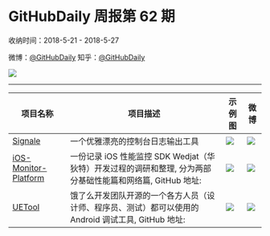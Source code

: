 # GitHubDaily 周报第 62 期

收纳时间：2018-5-21 - 2018-5-27

微博：[@GitHubDaily](https://weibo.com/GitHubDaily)
知乎：[@GitHubDaily](https://www.zhihu.com/people/githubdaily)

![](https://raw.githubusercontent.com/GitHubDaily/GitHubDaily/master/assets/weixin.png)

---

项目名称 | 项目描述 | 示例图 | 微博
--- | --- | --- | ---
[Signale](status.github_url) | 一个优雅漂亮的控制台日志输出工具 | ![](http://wx2.sinaimg.cn/large/006fiYtfly1frmuw5p4y4j319y0pawk6.jpg) | [![](https://raw.githubusercontent.com/GitHubDaily/GitHubDaily/master/assets/sina_logo.png)](https://weibo.com/5722964389/GieWFoeR3)
[iOS-Monitor-Platform](status.github_url) | 一份记录 iOS 性能监控 SDK Wedjat（华狄特）开发过程的调研和整理, 分为两部分基础性能篇和网络篇, GitHub 地址: | ![](http://wx3.sinaimg.cn/large/006fiYtfgy1frlh4amhc6g30t0076e4t.gif) | [![](https://raw.githubusercontent.com/GitHubDaily/GitHubDaily/master/assets/sina_logo.png)](https://weibo.com/5722964389/Gi5waw9iC)
[UETool](status.github_url) | 饿了么开发团队开源的一个各方人员（设计师、程序员、测试）都可以使用的 Android 调试工具, GitHub 地址: | ![](http://wx2.sinaimg.cn/large/006fiYtfly1frkgu44ii2g30810efnpe.gif) | [![](https://raw.githubusercontent.com/GitHubDaily/GitHubDaily/master/assets/sina_logo.png)](https://weibo.com/5722964389/GhW5GiLgk)
